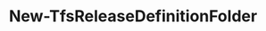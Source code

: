﻿---
title: New-TfsReleaseDefinitionFolder
breadcrumbs: [ "Pipeline", "ReleaseManagement" ]
parent: "Pipeline.ReleaseManagement"
description: "Creates a new release definition folder."
remarks: 
parameterSets: 
  "_All_": [ Collection, Description, Folder, Passthru, Project ] 
  "__AllParameterSets":  
    Folder: 
      type: "string"  
      position: "0"  
    Collection: 
      type: "object"  
    Description: 
      type: "string"  
    Passthru: 
      type: "SwitchParameter"  
    Project: 
      type: "object" 
parameters: 
  - name: "Folder" 
    description: "Specifies the folder path. Wildcards are supported. When omitted, all Release/pipeline folders in the supplied team project are returned." 
    globbing: false 
    pipelineInput: "true (ByValue)" 
    position: 0 
    type: "string" 
    aliases: [ Path ] 
    defaultValue: "**" 
  - name: "Path" 
    description: "Specifies the folder path. Wildcards are supported. When omitted, all Release/pipeline folders in the supplied team project are returned.This is an alias of the Folder parameter." 
    globbing: false 
    pipelineInput: "true (ByValue)" 
    position: 0 
    type: "string" 
    aliases: [ Path ] 
    defaultValue: "**" 
  - name: "Description" 
    description: "Specifies the description of the new build/pipeline folder." 
    globbing: false 
    type: "string" 
  - name: "Project" 
    description: "Specifies the name of the Team Project, its ID (a GUID), or a Microsoft.TeamFoundation.Core.WebApi.TeamProject object to connect to. When omitted, it defaults to the connection set by Connect-TfsTeamProject (if any). For more details, see the Get-TfsTeamProject cmdlet." 
    globbing: false 
    type: "object" 
  - name: "Collection" 
    description: "Specifies the URL to the Team Project Collection or Azure DevOps Organization to connect to, a TfsTeamProjectCollection object (Windows PowerShell only), or a VssConnection object. You can also connect to an Azure DevOps Services organizations by simply providing its name instead of the full URL. For more details, see the Get-TfsTeamProjectCollection cmdlet. When omitted, it defaults to the connection set by Connect-TfsTeamProjectCollection (if any)." 
    globbing: false 
    type: "object" 
  - name: "Passthru" 
    description: "Returns the results of the command. By default, this cmdlet does not generate any output." 
    globbing: false 
    type: "SwitchParameter" 
    defaultValue: "False"
inputs: 
  - type: "System.String" 
    description: "Specifies the folder path. Wildcards are supported. When omitted, all Release/pipeline folders in the supplied team project are returned."
outputs: 
  - type: "Microsoft.VisualStudio.Services.ReleaseManagement.WebApi.Folder" 
    description: 
notes: 
relatedLinks: 
  - text: "Online Version:" 
    uri: "https://tfscmdlets.dev/Cmdlets/Pipeline/ReleaseManagement/New-TfsReleaseDefinitionFolder"
aliases: 
examples: 
---
